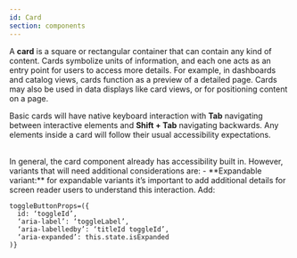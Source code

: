 ```yaml
---
id: Card
section: components
---
```


A **card** is a square or rectangular container that can contain any kind of content. Cards symbolize units of information, and each one acts as an entry point for users to access more details. For example, in dashboards and catalog views, cards function as a preview of a detailed page. Cards may also be used in data displays like card views, or for positioning content on a page.

Basic cards will have native keyboard interaction with **Tab** navigating between interactive elements and **Shift + Tab** navigating backwards. Any elements inside a card will follow their usual accessibility expectations. 

<br/>
In general, the card component already has accessibility built in. However, variants that will need additional considerations are:
- **Expandable variant:** for expandable variants it’s important to add additional details for screen reader users to understand this interaction. 
Add:

```
toggleButtonProps=({
  id: ‘toggleId’, 
  ‘aria-label’: ‘toggleLabel’, 
  ‘aria-labelledby’: ‘titleId toggleId’, 
  ‘aria-expanded’: this.state.isExpanded
)}
```
